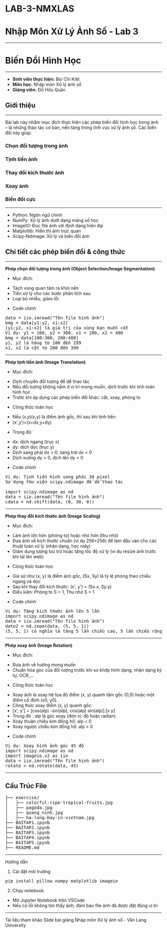 # LAB-3-NMXLAS
# **Nhập Môn Xử Lý Ảnh Số - Lab 3**
----------------------------------------------------------------------------------------------------------------
# **Biến Đổi Hình Học**
----------------------------------------------------------------------------------------------------------------
- **Sinh viên thực hiện:** Bùi Chí Kiệt
- **Môn học:** Nhập môn Xử lý ảnh số
- **Giảng viên:** Đỗ Hữu Quân

## Giới thiệu
----------------------------------------------------------------------------------------------------------------
Bài lab này nhằm mục đích thực hiện các phép biến đổi hình học trong ảnh – là những thao tác cơ bản, nền tảng trong lĩnh vực xử lý ảnh số. Các biến đổi này giúp:

### **Chọn đối tượng trong ảnh**
### **Tịnh tiến ảnh**
### **Thay đổi kích thước ảnh**
### **Xoay ảnh**
### **Biến đổi cực**
----------------------------------------------------------------------------------------------------------------
- Python: Ngôn ngữ chính
- NumPy: Xử lý ảnh dưới dạng mảng số học
- ImageIO: Đọc file ảnh với định dạng hiện đại
- Matplotlib: Hiển thị ảnh trực quan
- Scipy-Ndimage: Xử lý và biến đổi ảnh

## **Chi tiết các phép biến đổi & công thức**
----------------------------------------------------------------------------------------------------------------
**Phép chọn đối tượng trong ảnh (Object Selection/Image Segmentation)**

* Mục đích:
- Tách vùng quan tâm ra khỏi nền
- Tiền xử lý cho các bước phân tích sau
- Loại bỏ nhiễu, giảm lỗi

* Code chính
<pre>data = iio.imread("Tên file hình ảnh")
bmg = data[y1:y2, x1:x2]
[y1:y2, x1:x2] là giá trị của vùng bạn muốn cắt
Ví dụ: y1 = 100, y2 = 300, x1 = 200, x2 = 400
bmg = data[100:300, 200:400]
y1, y2 là hàng từ 100 đến 299 
x1, x2 là cột từ 200 đến 399 </pre>
----------------------------------------------------------------------------------------------------------------
**Phép tịnh tiến ảnh (Image Translation)**

* Mục đích:
- Dịch chuyển đối tượng để dễ thao tác
- Nếu đối tượng không nằm ở vị trí mong muốn, dịch trước khi tính toán hình học
- Trước khi áp dụng các phép biến đổi khác: cắt, xoay, phóng to

* Công thức toán học
- Nếu (𝑥,𝑦)(x,y) là điểm ảnh gốc, thì sau khi tịnh tiến:
- (x′,y′)=(x+dx,y+dy)
* Trong đó:
- dx: dịch ngang (trục x)
- dy: dịch dọc (trục y)
- Dịch sang phải dx > 0, sang trái dx < 0
- Dịch xuống dy > 0, dịch lên dy < 0

* Code chính
<pre>Ví dụ: Tịnh tiến hình sang phải 30 pixel
Sử dụng thư viện scipy.ndimage để dễ thao tác

import scipy.ndimage as nd
data = iio.imread("Tên file hình ảnh")
cdata = nd.shift(data, (0, 30, 0))</pre>
----------------------------------------------------------------------------------------------------------------
**Phép thay đổi kích thước ảnh (Image Scaling)**

* Mục đích:
- Làm ảnh lớn hơn (phóng to) hoặc nhỏ hơn (thu nhỏ)
- Đưa ảnh về kích thước chuẩn (ví dụ 256×256) để làm đầu vào cho các thuật toán xử lý (nhận dạng, học máy)
- Giảm dung lượng lưu trữ hoặc tăng tốc độ xử lý (ví dụ resize ảnh trước khi tải lên web)

* Công thức toán học
- Giả sử như (x, y) là điểm ảnh gốc, (Sx, Sy) là tỷ lệ phóng theo chiều ngang và dọc
- Sau khi thay đổi kích thước: (x', y') = (Sx.x, Sy.y)
- Điều kiện: Phóng to S > 1, Thu nhỏ S < 1

* Code chính
<pre>Ví dụ: Tăng kích thước ảnh lên 5 lần
import scipy.ndimage as nd
data = iio.imread("Tên file hình ảnh")
date2 = nd.zoom(data, (5, 5, 1))
(5, 5, 1) có nghĩa là tăng 5 lần chiều cao, 5 lần chiều rộng, kênh màu giữ nguyên</pre>
----------------------------------------------------------------------------------------------------------------
**Phép xoay ảnh (Image Rotation)**

* Mục đích:
- Đưa ảnh về hướng mong muốn
- Chuẩn hóa góc của đối tượng trước khi so khớp hình dạng, nhận dạng ký tự, OCR,...
* Công thức toán học
- Xoay ảnh là xoay hệ tọa độ điểm (x, y) quanh tâm gốc (0,0) hoặc một điểm cố định (x0, y0).
- Công thức xoay điểm (x, y) quanh gốc:
- [x', y'] = [cos(alp) -sin(alp), cos(alp) sin(alp)].[x y]
- Trong đó : alp là góc xoay (đơn vị: độ hoặc radian)
- Xoay thuận chiều kim đồng hồ: alp < 0
- Xoay ngược chiều kim đồng hồ: alp > 0
* Code chính
<pre>Ví dụ: Xoay hình ảnh góc 45 độ
import scipy.ndimage as nd
import imageio.v2 as iio
data = iio.imread("Tên file hình ảnh")
rotate = nd.rotate(data, 45)</pre>
----------------------------------------------------------------------------------------------------------------

## Cấu Trúc File
<pre>
├── exercise/
│   ├── colorful-ripe-tropical-fruits.jpg
│   ├── pagoda.jpg
│   ├── quang_ninh.jpg
│   ├── ha-long-bay-in-vietnam.jpg
├── BAITAP1.ipynb
├── BAITAP2.ipynb    
├── BAITAP3.ipynb 
├── BAITAP4.ipynb          
├── BAITAP5.ipynb 
├── README.md </pre>
----------------------------------------------------------------------------------------------------------------

Hướng dẫn
1. Cài đặt môi trường
<pre>pip install pillow numpy matplotlib imageio</pre>
2. Chạy notebook
- Mở Jupyter Notebook trên VSCode
- Nếu có lỗi không tìm thấy ảnh, đảm bảo file ảnh đã được đặt đúng vị trí
----------------------------------------------------------------------------------------------------------------

Tài liệu tham khảo
Slide bài giảng Nhập môn Xử lý ảnh số - Văn Lang University
